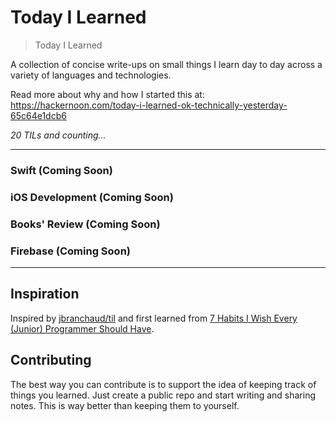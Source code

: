﻿# Today I Learned
> Today I Learned

A collection of concise write-ups on small things I learn day to day across a variety of languages and technologies.

Read more about why and how I started this at: https://hackernoon.com/today-i-learned-ok-technically-yesterday-65c64e1dcb6

_20 TILs and counting..._

---
### Swift (Coming Soon)

### iOS Development (Coming Soon)

### Books' Review (Coming Soon)

### Firebase (Coming Soon)

---
## Inspiration
Inspired by [jbranchaud/til](https://github.com/jbranchaud/til) and first
learned from
[7 Habits I Wish Every (Junior) Programmer Should Have](https://medium.com/@shekhargulati/7-habits-i-wish-every-junior-programmer-should-have-d0d6d8a972c9#.s4lq904g9).

## Contributing

The best way you can contribute is to support the idea of keeping track of things you learned. Just create a public repo and start writing and sharing notes. This is way better than keeping them to yourself.

